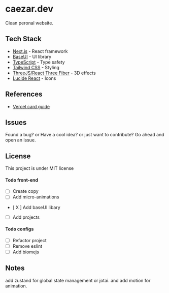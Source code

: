 # caezar.dev

Clean peronal website.

<!-- https://github.com/user-attachments/assets/6a1f5259-8953-4be1-a057-fcbcb13811e2 -->

## Tech Stack

- [Next.js](https://nextjs.org/) - React framework
- [BaseUI](https://base-ui.com/) - UI library
- [TypeScript](https://www.typescriptlang.org/) - Type safety
- [Tailwind CSS](https://tailwindcss.com/) - Styling
- [ThreeJS/React Three Fiber](https://docs.pmnd.rs/react-three-fiber) - 3D effects
- [Lucide React](https://lucide.dev/) - Icons

## References

- [Vercel card guide](vercel.fyi/ship-badge)

## Issues

Found a bug? or Have a cool idea? or just want to contribute? Go ahead and open an issue.

## License

This project is under MIT license

#### Todo front-end

- [ ] Create copy
- [ ] Add micro-animations
- [ X ] Add baseUI libary
- [ ] Add projects

#### Todo configs

- [ ] Refactor project
- [ ] Remove eslint
- [ ] Add biomejs

## Notes

add zustand for global state management or jotai. and add motion for animation.
